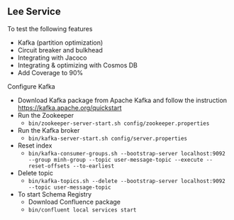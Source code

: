 Lee Service
---
To test the following features
- Kafka (partition optimization)
- Circuit breaker and bulkhead
- Integrating with Jacoco
- Integrating & optimizing with Cosmos DB
- Add Coverage to 90%

Configure Kafka
- Download Kafka package from Apache Kafka and follow the instruction https://kafka.apache.org/quickstart
- Run the Zookeeper 
  - ```bin/zookeeper-server-start.sh config/zookeeper.properties```
- Run the Kafka broker 
  - ```bin/kafka-server-start.sh config/server.properties```
- Reset index
  - ```bin/kafka-consumer-groups.sh --bootstrap-server localhost:9092 --group minh-group --topic user-message-topic --execute --reset-offsets --to-earliest```
- Delete topic
  - ```bin/kafka-topics.sh --delete --bootstrap-server localhost:9092 --topic user-message-topic```
- To start Schema Registry
  - Download Confluence package
  - ```bin/confluent local services start```